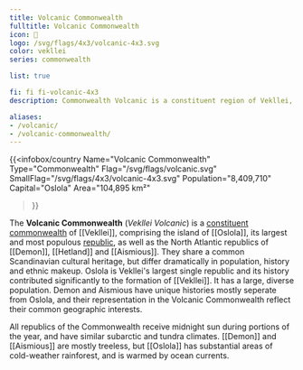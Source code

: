 ```yaml
---
title: Volcanic Commonwealth
fulltitle: Volcanic Commonwealth
icon: 🌹
logo: /svg/flags/4x3/volcanic-4x3.svg
color: vekllei
series: commonwealth

list: true

fi: fi fi-volcanic-4x3
description: Commonwealth Volcanic is a constituent region of Vekllei, comprising 4 island republics in the northern Atlantic.

aliases:
- /volcanic/
- /volcanic-commonwealth/
---
```

{{<infobox/country
   Name="Volcanic Commonwealth"
   Type="Commonwealth"
   Flag="/svg/flags/volcanic.svg"
   SmallFlag="/svg/flags/4x3/volcanic-4x3.svg"
   Population="8,409,710"
   Capital="Oslola"
   Area="104,895 km²"
 >}}

The <span class="fi fi-volcanic-4x3"></span> **Volcanic Commonwealth** (*Vekllei Volcanic*) is a [constituent commonwealth](/constituents/) of [[Vekllei]], comprising the island of [[Oslola]], its largest and most populous [republic](/republics/), as well as the North Atlantic republics of [[Demon]], [[Hetland]] and [[Aismious]]. They share a common Scandinavian cultural heritage, but differ dramatically in population, history and ethnic makeup. Oslola is Vekllei's largest single republic and its history contributed significantly to the formation of [[Vekllei]]. It has a large, diverse population. Demon and Aismious have unique histories mostly seperate from Oslola, and their representation in the Volcanic Commonwealth reflect their common geographic interests.

All republics of the Commonwealth receive midnight sun during portions of the year, and have similar subarctic and tundra climates. [[Demon]] and [[Aismious]] are mostly treeless, but [[Oslola]] has substantial areas of cold-weather rainforest, and is warmed by ocean currents.